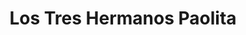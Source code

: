 ---
title: "Los Tres Hermanos Paolita"
url: /san-jose-de-maipo/los-tres-hermanos-paolita/
shop: Lebensmittel
---